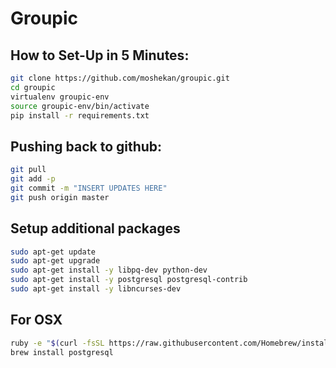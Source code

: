 # Groupic
## How to Set-Up in 5 Minutes:
```bash
git clone https://github.com/moshekan/groupic.git
cd groupic
virtualenv groupic-env
source groupic-env/bin/activate
pip install -r requirements.txt
```
## Pushing back to github:
```bash
git pull
git add -p
git commit -m "INSERT UPDATES HERE"
git push origin master
```


## Setup additional packages
```bash
sudo apt-get update
sudo apt-get upgrade
sudo apt-get install -y libpq-dev python-dev
sudo apt-get install -y postgresql postgresql-contrib
sudo apt-get install -y libncurses-dev
```

## For OSX

```bash
ruby -e "$(curl -fsSL https://raw.githubusercontent.com/Homebrew/install/master/install)" # install homebrew
brew install postgresql
```
